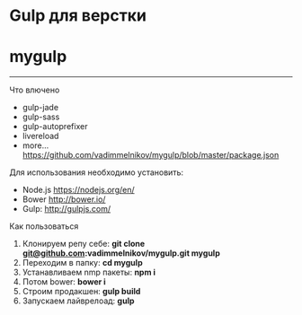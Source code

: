Gulp для верстки
===================
# mygulp
----------
Что влючено

  - gulp-jade
  - gulp-sass
  - gulp-autoprefixer
  - livereload
  - more... https://github.com/vadimmelnikov/mygulp/blob/master/package.json

Для использования необходимо установить:

 - Node.js https://nodejs.org/en/
 - Bower http://bower.io/
 - Gulp: http://gulpjs.com/

Как пользоваться

 1. Клонируем репу себе:  **git clone git@github.com:vadimmelnikov/mygulp.git mygulp**
 2. Переходим в папку: **cd mygulp**
 3. Устанавливаем nmp пакеты: **npm i**
 4. Потом bower: **bower i**
 5. Строим продакшен: **gulp build**
 6. Запускаем лайврелоад: **gulp**
